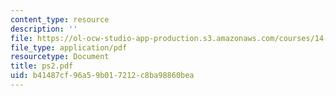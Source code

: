 ```yaml
---
content_type: resource
description: ''
file: https://ol-ocw-studio-app-production.s3.amazonaws.com/courses/14-30-introduction-to-statistical-method-in-economics-spring-2006/b41487cf96a59b017212c8ba98860bea_ps2.pdf
file_type: application/pdf
resourcetype: Document
title: ps2.pdf
uid: b41487cf-96a5-9b01-7212-c8ba98860bea
---
```

